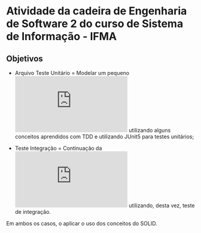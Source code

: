 # Atividade da cadeira de Engenharia de Software 2 do curso de Sistema de Informação - IFMA

## Objetivos
* Arquivo Teste Unitário = Modelar um pequeno ![sistema de empréstimo de livros](https://github.com/jamil2gomes/java-junit5/blob/master/TesteUnitario/src/main/resources/Atividade%2001%20-%20testes%20unitarios%20e%20TDD%20-%202019-2.pdf)  utilizando alguns conceitos aprendidos com TDD e utilizando JUnit5 para testes unitários;

* Teste Integração = Continuação da ![modelagem](https://github.com/jamil2gomes/java-junit5/blob/master/TesteUnitario/src/main/resources/document.pdf) utilizando, desta vez, teste de integração.

Em ambos os casos, o aplicar o uso dos conceitos do SOLID.


